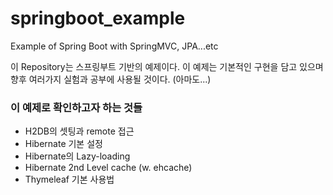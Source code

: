 # springboot_example
Example of Spring Boot with SpringMVC, JPA...etc

이 Repository는 스프링부트 기반의 예제이다.
이 예제는 기본적인 구현을 담고 있으며 향후 여러가지 실험과 공부에 사용될 것이다. (아마도...)

### 이 예제로 확인하고자 하는 것들
- H2DB의 셋팅과 remote 접근
- Hibernate 기본 설정
- Hibernate의 Lazy-loading
- Hibernate 2nd Level cache (w. ehcache)
- Thymeleaf 기본 사용법